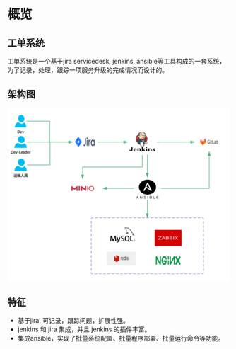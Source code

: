 # 概览

## 工单系统
工单系统是一个基于jira servicedesk, jenkins, ansible等工具构成的一套系统，为了记录，处理，跟踪一项服务升级的完成情况而设计的。

## 架构图
![avatar](img/cd.jpg)

## 特征
* 基于jira, 可记录，跟踪问题，扩展性强。
* jenkins 和 jira 集成，并且 jenkins 的插件丰富。
* 集成ansible，实现了批量系统配置、批量程序部署、批量运行命令等功能。